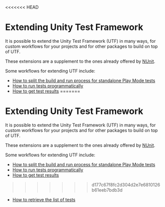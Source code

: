 <<<<<<< HEAD
# Extending Unity Test Framework
It is possible to extend the Unity Test Framework (UTF) in many ways, for custom workflows for your projects and for other packages to build on top of UTF.

These extensions are a supplement to the ones already offered by [NUnit](https://github.com/nunit/docs/wiki/Framework-Extensibility).

Some workflows for extending UTF include:
* [How to split the build and run process for standalone Play Mode tests](./reference-attribute-testplayerbuildmodifier.md#split-build-and-run-for-player-mode-tests)
* [How to run tests programmatically](./extension-run-tests.md)
* [How to get test results](./extension-get-test-results.md)
=======
# Extending Unity Test Framework
It is possible to extend the Unity Test Framework (UTF) in many ways, for custom workflows for your projects and for other packages to build on top of UTF.

These extensions are a supplement to the ones already offered by [NUnit](https://github.com/nunit/docs/wiki/Framework-Extensibility).

Some workflows for extending UTF include:
* [How to split the build and run process for standalone Play Mode tests](./reference-attribute-testplayerbuildmodifier.md#split-build-and-run-for-player-mode-tests)
* [How to run tests programmatically](./extension-run-tests.md)
* [How to get test results](./extension-get-test-results.md)
>>>>>>> d177c67f8fc2d304d2e7e6810126b61eeb7bdb3d
* [How to retrieve the list of tests](./extension-retrieve-test-list.md) 